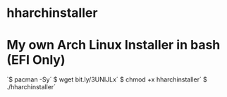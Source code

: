 # hharchinstaller

# My own Arch Linux Installer in bash (EFI Only)

`$ pacman -Sy´
 $ wget bit.ly/3UNIJLx´
 $ chmod +x hharchinstaller´
 $ ./hharchinstaller´
